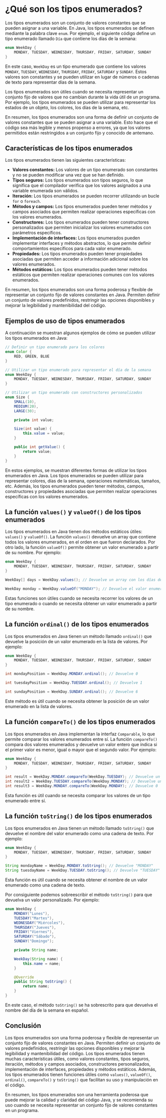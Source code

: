 # ¿Qué son los tipos enumerados?

Los tipos enumerados son un conjunto de valores constantes que se pueden asignar a una variable. En Java, los tipos
enumerados se definen mediante la palabra clave `enum`. Por ejemplo, el siguiente código define un tipo enumerado
llamado `Día` que contiene los días de la semana:

```java
enum WeekDay {
    MONDAY, TUESDAY, WEDNESDAY, THURSDAY, FRIDAY, SATURDAY, SUNDAY
}
```

En este caso, `WeekDay` es un tipo enumerado que contiene los valores `MONDAY`, `TUESDAY`, `WEDNESDAY`, `THURSDAY`,
`FRIDAY`, `SATURDAY` y `SUNDAY`. Estos valores son constantes y se pueden utilizar en lugar de números o cadenas de
texto para representar días de la semana.

Los tipos enumerados son útiles cuando se necesita representar un conjunto fijo de valores que no cambian durante la
vida útil de un programa. Por ejemplo, los tipos enumerados se pueden utilizar para representar los estados de un
objeto, los colores, los días de la semana, etc.

En resumen, los tipos enumerados son una forma de definir un conjunto de valores constantes que se pueden asignar a
una variable. Esto hace que el código sea más legible y menos propenso a errores, ya que los valores permitidos están
restringidos a un conjunto fijo y conocido de antemano.

## Características de los tipos enumerados

Los tipos enumerados tienen las siguientes características:

* **Valores constantes:** Los valores de un tipo enumerado son constantes y no se pueden modificar una vez que se han
  definido.
* **Tipos seguros:** Los tipos enumerados son tipos seguros, lo que significa que el compilador verifíca que los
  valores asignados a una variable enumerada son válidos.
* **Iteración:** Los tipos enumerados se pueden recorrer utilizando un bucle `for` o `foreach`.
* **Métodos y campos:** Los tipos enumerados pueden tener métodos y campos asociados que permiten realizar operaciones
  específicas con los valores enumerados.
* **Constructores:** Los tipos enumerados pueden tener constructores personalizados que permiten inicializar los valores
  enumerados con parámetros específicos.
* **Implementación de interfaces:** Los tipos enumerados pueden implementar interfaces y métodos abstractos, lo que
  permite definir comportamientos específicos para cada valor enumerado.
* **Propiedades:** Los tipos enumerados pueden tener propiedades asociadas que permiten acceder a información adicional
  sobre los valores enumerados.
* **Métodos estáticos:** Los tipos enumerados pueden tener métodos estáticos que permiten realizar operaciones comunes
  con los valores enumerados.

En resumen, los tipos enumerados son una forma poderosa y flexible de representar un conjunto fijo de valores constantes
en Java. Permiten definir un conjunto de valores predefinidos, restringir las opciones disponibles y mejorar la
legibilidad y mantenibilidad del código.

## Ejemplos de uso de tipos enumerados

A continuación se muestran algunos ejemplos de cómo se pueden utilizar los tipos enumerados en Java:

```java
// Definir un tipo enumerado para los colores
enum Color {
    RED, GREEN, BLUE
}

// Utilizar un tipo enumerado para representar el día de la semana
enum WeekDay {
    MONDAY, TUESDAY, WEDNESDAY, THURSDAY, FRIDAY, SATURDAY, SUNDAY
}

// Utilizar un tipo enumerado con constructores personalizados
enum Size {
    SMALL(10),
    MEDIUM(20),
    LARGE(30);

    private int value;

    Size(int value) {
        this.value = value;
    }

    public int getValue() {
        return value;
    }
}
```

En estos ejemplos, se muestran diferentes formas de utilizar los tipos enumerados en Java. Los tipos enumerados se
pueden utilizar para representar colores, días de la semana, operaciones matemáticas, tamaños, etc. Además, los tipos
enumerados pueden tener métodos, campos, constructores y propiedades asociadas que permiten realizar operaciones
específicas con los valores enumerados.

## La función `values()` y `valueOf()` de los tipos enumerados

Los tipos enumerados en Java tienen dos métodos estáticos útiles: `values()` y `valueOf()`. La función `values()`
devuelve un array que contiene todos los valores enumerados, en el orden en que fueron declarados. Por otro lado, la
función `valueOf()` permite obtener un valor enumerado a partir de su nombre. Por ejemplo:

```java
enum WeekDay {
    MONDAY, TUESDAY, WEDNESDAY, THURSDAY, FRIDAY, SATURDAY, SUNDAY
}

WeekDay[] days = WeekDay.values(); // Devuelve un array con los días de la semana

WeekDay monday = WeekDay.valueOf("MONDAY"); // Devuelve el valor enumerado MONDAY
```

Estas funciones son útiles cuando se necesita recorrer los valores de un tipo enumerado o cuando se necesita obtener un
valor enumerado a partir de su nombre.

## La función `ordinal()` de los tipos enumerados

Los tipos enumerados en Java tienen un método llamado `ordinal()` que devuelve la posición de un valor enumerado en la
lista de valores. Por ejemplo:

```java
enum WeekDay {
    MONDAY, TUESDAY, WEDNESDAY, THURSDAY, FRIDAY, SATURDAY, SUNDAY
}

int mondayPosition = WeekDay.MONDAY.ordinal(); // Devuelve 0

int tuesdayPosition = WeekDay.TUESDAY.ordinal(); // Devuelve 1

int sundayPosition = WeekDay.SUNDAY.ordinal(); // Devuelve 6
```

Este método es útil cuando se necesita obtener la posición de un valor enumerado en la lista de valores.

## La función `compareTo()` de los tipos enumerados

Los tipos enumerados en Java implementan la interfaz `Comparable`, lo que permite comparar los valores enumerados entre
sí. La función `compareTo()` compara dos valores enumerados y devuelve un valor entero que índica si el primer valor es
menor, igual o mayor que el segundo valor. Por ejemplo:

```java
enum WeekDay {
    MONDAY, TUESDAY, WEDNESDAY, THURSDAY, FRIDAY, SATURDAY, SUNDAY
}

int result = WeekDay.MONDAY.compareTo(WeekDay.TUESDAY); // Devuelve un valor negativo
int result2 = WeekDay.TUESDAY.compareTo(WeekDay.MONDAY); // Devuelve un valor positivo
int result3 = WeekDay.MONDAY.compareTo(WeekDay.MONDAY); // Devuelve 0
```

Esta función es útil cuando se necesita comparar los valores de un tipo enumerado entre sí.

## La función `toString()` de los tipos enumerados

Los tipos enumerados en Java tienen un método llamado `toString()` que devuelve el nombre del valor enumerado como una
cadena de texto. Por ejemplo:

```java
enum WeekDay {
    MONDAY, TUESDAY, WEDNESDAY, THURSDAY, FRIDAY, SATURDAY, SUNDAY
}

String mondayName = WeekDay.MONDAY.toString(); // Devuelve "MONDAY"
String tuesdayName = WeekDay.TUESDAY.toString(); // Devuelve "TUESDAY"
```

Esta función es útil cuando se necesita obtener el nombre de un valor enumerado como una cadena de texto.

Por consiguiente podemos sobreescribir el método `toString()` para que devuelva un valor personalizado. Por ejemplo:

```java
enum WeekDay {
    MONDAY("Lunes"), 
    TUESDAY("Martes"), 
    WEDNESDAY("Miércoles"), 
    THURSDAY("Jueves"), 
    FRIDAY("Viernes"), 
    SATURDAY("Sábado"), 
    SUNDAY("Domingo");

    private String name;

    WeekDay(String name) {
        this.name = name;
    }

    @Override
    public String toString() {
        return name;
    }
}
```

En este caso, el método `toString()` se ha sobrescrito para que devuelva el nombre del día de la semana en español.

## Conclusión

Los tipos enumerados son una forma poderosa y flexible de representar un conjunto fijo de valores constantes en Java.
Permiten definir un conjunto de valores predefinidos, restringir las opciones disponibles y mejorar la legibilidad y
mantenibilidad del código. Los tipos enumerados tienen muchas características útiles, como valores constantes, tipos
seguros, iteración, métodos y campos asociados, constructores personalizados, implementación de interfaces, propiedades
y métodos estáticos. Además, los tipos enumerados tienen funciones útiles como `values()`, `valueOf()`, `ordinal()`,
`compareTo()` y `toString()` que facilitan su uso y manipulación en el código.

En resumen, los tipos enumerados son una herramienta poderosa que puede mejorar la calidad y claridad del código Java,
y se recomienda su uso cuando se necesita representar un conjunto fijo de valores constantes en un programa.